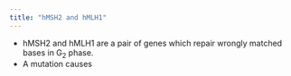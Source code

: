 ```yaml
---
title: "hMSH2 and hMLH1"
---
```

- hMSH2 and hMLH1 are a pair of genes which repair wrongly matched bases in G<sub>2</sub> phase.
- A mutation causes 